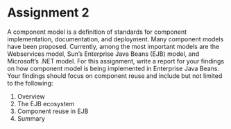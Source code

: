 # Assignment 2

A component model is a definition of standards for component implementation, documentation, and deployment. Many component models have been proposed. Currently, among the most important models are the Webservices model, Sun’s Enterprise Java Beans (EJB) model, and Microsoft’s .NET model. For this assignment, write a report for your findings on how component model is being implemented in Enterprise Java Beans. Your findings should focus on component reuse and include but not limited to the following: 
1. Overview
2. The EJB ecosystem
3. Component reuse in EJB
4. Summary